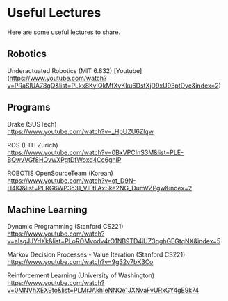 # Useful Lectures

Here are some useful lectures to share.

## Robotics

Underactuated Robotics (MIT 6.832) [Youtube] (https://www.youtube.com/watch?v=PRaSlUA78gQ&list=PLkx8KyIQkMfXyKku6DstXjD9xU93ptDyc&index=2)

## Programs

Drake (SUSTech) <br> 
https://www.youtube.com/watch?v=_HpUZU6Zlqw 

ROS (ETH Zürich) <br>
https://www.youtube.com/watch?v=0BxVPCInS3M&list=PLE-BQwvVGf8HOvwXPgtDfWoxd4Cc6ghiP 

ROBOTIS OpenSourceTeam (Korean) <br>
https://www.youtube.com/watch?v=ot_D9N-H4lQ&list=PLRG6WP3c31_VIFtFAxSke2NG_DumVZPgw&index=2

## Machine Learning

Dynamic Programming (Stanford CS221) <br>
https://www.youtube.com/watch?v=aIsgJJYrlXk&list=PLoROMvodv4rO1NB9TD4iUZ3qghGEGtqNX&index=5

Markov Decision Processes - Value Iteration (Stanford CS221) <br>
https://www.youtube.com/watch?v=9g32v7bK3Co

Reinforcement Learning (University of Washington) <br>
https://www.youtube.com/watch?v=0MNVhXEX9to&list=PLMrJAkhIeNNQe1JXNvaFvURxGY4gE9k74

